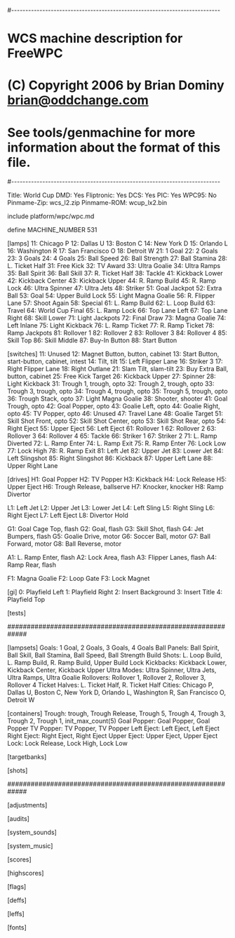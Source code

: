 #--------------------------------------------------------------------------
# WCS machine description for FreeWPC
# (C) Copyright 2006 by Brian Dominy <brian@oddchange.com>
#
# See tools/genmachine for more information about the format of this file.
#--------------------------------------------------------------------------

Title: World Cup
DMD: Yes
Fliptronic: Yes
DCS: Yes
PIC: Yes
WPC95: No
Pinmame-Zip: wcs_l2.zip
Pinmame-ROM: wcup_lx2.bin

include platform/wpc/wpc.md

define MACHINE_NUMBER 531

[lamps]
11: Chicago P
12: Dallas U
13: Boston C
14: New York D
15: Orlando L
16: Washington R
17: San Francisco O
18: Detroit W
21: 1 Goal
22: 2 Goals
23: 3 Goals
24: 4 Goals
25: Ball Speed
26: Ball Strength
27: Ball Stamina
28: L. Ticket Half
31: Free Kick
32: TV Award
33: Ultra Goalie
34: Ultra Ramps
35: Ball Spirit
36: Ball Skill
37: R. Ticket Half
38: Tackle
41: Kickback Lower
42: Kickback Center
43: Kickback Upper
44: R. Ramp Build
45: R. Ramp Lock
46: Ultra Spinner
47: Ultra Jets
48: Striker
51: Goal Jackpot
52: Extra Ball
53: Goal
54: Upper Build Lock
55: Light Magna Goalie
56: R. Flipper Lane
57: Shoot Again
58: Special
61: L. Ramp Build
62: L. Loop Build
63: Travel
64: World Cup Final
65: L. Ramp Lock
66: Top Lane Left
67: Top Lane Right
68: Skill Lower
71: Light Jackpots
72: Final Draw
73: Magna Goalie
74: Left Inlane
75: Light Kickback
76: L. Ramp Ticket
77: R. Ramp Ticket
78: Ramp Jackpots
81: Rollover 1
82: Rollover 2
83: Rollover 3
84: Rollover 4
85: Skill Top
86: Skill Middle
87: Buy-In Button
88: Start Button

[switches]
11: Unused
12: Magnet Button, button, cabinet
13: Start Button, start-button, cabinet, intest
14: Tilt, tilt
15: Left Flipper Lane
16: Striker 3
17: Right Flipper Lane
18: Right Outlane
21: Slam Tilt, slam-tilt
23: Buy Extra Ball, button, cabinet
25: Free Kick Target
26: Kickback Upper
27: Spinner
28: Light Kickback
31: Trough 1, trough, opto
32: Trough 2, trough, opto
33: Trough 3, trough, opto
34: Trough 4, trough, opto
35: Trough 5, trough, opto
36: Trough Stack, opto
37: Light Magna Goalie
38: Shooter, shooter
41: Goal Trough, opto
42: Goal Popper, opto
43: Goalie Left, opto
44: Goalie Right, opto
45: TV Popper, opto
46: Unused
47: Travel Lane
48: Goalie Target
51: Skill Shot Front, opto
52: Skill Shot Center, opto
53: Skill Shot Rear, opto
54: Right Eject
55: Upper Eject
56: Left Eject
61: Rollover 1
62: Rollover 2
63: Rollover 3
64: Rollover 4
65: Tackle
66: Striker 1
67: Striker 2
71: L. Ramp Diverted
72: L. Ramp Enter
74: L. Ramp Exit
75: R. Ramp Enter
76: Lock Low
77: Lock High
78: R. Ramp Exit
81: Left Jet
82: Upper Jet
83: Lower Jet
84: Left Slingshot
85: Right Slingshot
86: Kickback
87: Upper Left Lane
88: Upper Right Lane

[drives]
H1: Goal Popper
H2: TV Popper
H3: Kickback
H4: Lock Release
H5: Upper Eject
H6: Trough Release, ballserve
H7: Knocker, knocker
H8: Ramp Divertor

L1: Left Jet
L2: Upper Jet
L3: Lower Jet
L4: Left Sling
L5: Right Sling
L6: Right Eject
L7: Left Eject
L8: Divertor Hold

G1: Goal Cage Top, flash
G2: Goal, flash
G3: Skill Shot, flash
G4: Jet Bumpers, flash
G5: Goalie Drive, motor
G6: Soccer Ball, motor
G7: Ball Forward, motor
G8: Ball Reverse, motor

A1: L. Ramp Enter, flash
A2: Lock Area, flash
A3: Flipper Lanes, flash
A4: Ramp Rear, flash

F1: Magna Goalie
F2: Loop Gate
F3: Lock Magnet

[gi]
0: Playfield Left
1: Playfield Right
2: Insert Background
3: Insert Title
4: Playfield Top

[tests]

#############################################################

[lampsets]
Goals: 1 Goal, 2 Goals, 3 Goals, 4 Goals
Ball Panels: Ball Spirit, Ball Skill, Ball Stamina, Ball Speed, Ball Strength
Build Shots: L. Loop Build, L. Ramp Build, R. Ramp Build, Upper Build Lock
Kickbacks: Kickback Lower, Kickback Center, Kickback Upper
Ultra Modes: Ultra Spinner, Ultra Jets, Ultra Ramps, Ultra Goalie
Rollovers: Rollover 1, Rollover 2, Rollover 3, Rollover 4
Ticket Halves: L. Ticket Half, R. Ticket Half
Cities: Chicago P, Dallas U, Boston C, New York D, Orlando L, Washington R, San Francisco O, Detroit W

[containers]
Trough: trough, Trough Release, Trough 5, Trough 4, Trough 3, Trough 2, Trough 1, init_max_count(5)
Goal Popper: Goal Popper, Goal Popper
TV Popper: TV Popper, TV Popper
Left Eject: Left Eject, Left Eject
Right Eject: Right Eject, Right Eject
Upper Eject: Upper Eject, Upper Eject
Lock: Lock Release, Lock High, Lock Low

[targetbanks]

[shots]

#############################################################

[adjustments]

[audits]

[system_sounds]

[system_music]

[scores]

[highscores]

[flags]

[deffs]

[leffs]

[fonts]

